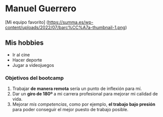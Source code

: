 # Manuel Guerrero

[Mi equipo favorito] (https://summa.es/wp-content/uploads/2022/07/barc%CC%A7a-thumbnail-1.png)

## Mis hobbies
- Ir al cine
- Hacer deporte
- Jugar a videojuegos

### Objetivos del bootcamp
1. Trabajar **de manera remota** sería un punto de inflexión para mí.
2. Dar un **giro de 180º** a mi carrera profesional para mejorar mi calidad de vida.
3. Mejorar *mis competencias*, como por ejemplo, **el trabajo bajo presión** para poder conseguir el mejor puesto de trabajo posible.